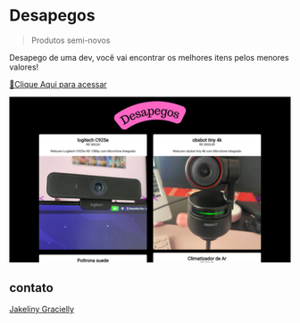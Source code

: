 # Desapegos

> Produtos semi-novos

Desapego de uma dev, você vai encontrar os melhores itens pelos menores valores!


[🔗Clique Aqui  para acessar](
  https://jakeliny.github.io/desapegos/
)

![preview](./.github/preview.png)


## contato
[Jakeliny Gracielly](
    https://www.instagram.com/jakeliny.gracielly/
)